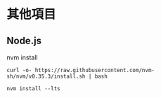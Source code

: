 # 其他項目

## Node.js

nvm install
```
curl -o- https://raw.githubusercontent.com/nvm-sh/nvm/v0.35.3/install.sh | bash

nvm install --lts

```
